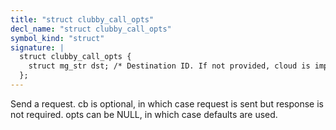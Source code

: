 ```yaml
---
title: "struct clubby_call_opts"
decl_name: "struct clubby_call_opts"
symbol_kind: "struct"
signature: |
  struct clubby_call_opts {
    struct mg_str dst; /* Destination ID. If not provided, cloud is implied. */
  };
---
```


Send a request.
cb is optional, in which case request is sent but response is not required.
opts can be NULL, in which case defaults are used. 

